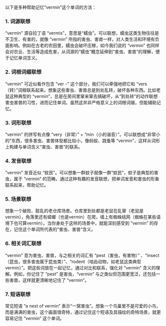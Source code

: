 以下是多种帮助记忆“vermin”这个单词的方法：

### 1. 词源联想
“vermin” 源自拉丁语 “vermis”，意思是“蠕虫”。可以联想，蠕虫这类生物往往是不卫生、有害的，就像 “vermin” 所指的害虫、害兽一样，对人类生活和环境有负面影响。例如在古老的农田里，蠕虫会破坏庄稼，如今我们说的 “vermin” 也同样会对农业、生活等造成危害，从词源的“蠕虫”概念延伸到“害虫、害兽”的理解，便于记忆单词含义。

### 2. 词根词缀联想
“vermin” 可近似看作包含 “ver -” 这个部分，我们可以牵强地把它和 “vers（转）”词根联系起来。想象这些害虫、害兽总是到处乱转，破坏各种东西。比如老鼠这种典型的 “vermin”，总是在房间里窜来窜去搞破坏，从“到处转”的动作联想害虫害兽的习性，进而记住单词。虽然这并非严格意义上的词根词缀，但能辅助记忆。

### 3. 词形联想
“vermin” 的拼写有点像 “very（非常）” + “min（小的谐音）”。可以联想成“非常小的”东西，很多害虫、害兽体型都比较小，像蚂蚁、跳蚤等 “vermin”，这样从词形上构建与单词含义“害虫、害兽”的联系。

### 4. 发音联想
“vermin” 发音近似 “蚊民”。可以想象一群蚊子就像一群“蚊民”，蚊子是典型的害虫，属于 “vermin” 的范畴。通过这种有趣的发音联想，把单词发音和害虫的形象联系起来，帮助记忆。

### 5. 场景联想
想象一个破败、脏乱的老仓库场景。仓库里到处都是老鼠在乱窜（老鼠是vermin），角落里还有蟑螂（也是vermin）在爬，墙上有蜘蛛结网（蜘蛛在某些语境下也可算vermin）。当你身处于这样的场景中，就能深刻感受到 “vermin” 的存在，记住这个单词所代表的“害虫、害兽”含义。

### 6. 相关词汇联想
“vermin” 意为害虫、害兽，与之相关的词汇有 “pest（害虫，有害物）” 、“insect（昆虫，很多害虫属于昆虫类）”、“rodent（啮齿动物，如老鼠这类典型vermin）”。把这些词放在一起记忆，通过对比和联系，强化对 “vermin” 含义的理解。例如，你记住了 “pest” 是害虫，“vermin” 与之类似但范围更宽泛，还包括一些害兽，这样就更清晰地记住了 “vermin”。

### 7. 短语联想
常见短语 “a nest of vermin” 表示“一窝害虫”。想象一个鸟巢里不是可爱的小鸟，而是满满的害虫，这个画面很奇特，通过记住这个短语及其描绘的奇特场景，就更容易记住 “vermin” 这个单词。 